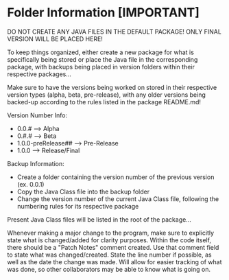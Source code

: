 # Folder Information [IMPORTANT]

DO NOT CREATE ANY JAVA FILES IN THE DEFAULT PACKAGE! ONLY FINAL VERSION WILL BE PLACED HERE!

To keep things organized, either create a new package for what is specifically being stored or place the Java file
in the corresponding package, with backups being placed in version folders within their respective packages...

Make sure to have the versions being worked on stored in their respective version types (alpha, beta, pre-release), with any older versions being backed-up according to the rules listed in the package README.md! 

Version Number Info:
- 0.0.# --> Alpha
- 0.#.# --> Beta
- 1.0.0-preRelease## --> Pre-Release
- 1.0.0 --> Release/Final

Backup Information:
- Create a folder containing the version number of the previous version (ex. 0.0.1)
- Copy the Java Class file into the backup folder
- Change the version number of the current Java Class file, following the numbering rules for its respective package 

Present Java Class files will be listed in the root of the package...

Whenever making a major change to the program, make sure to explicitly state what is changed/added for clarity purposes. Within the code itself, there should be a "Patch Notes" 
comment created. Use that comment field to state what was changed/created. State the line number if possible, as well as the date the change was made. Will allow for
easier tracking of what was done, so other collaborators may be able to know what is going on.
